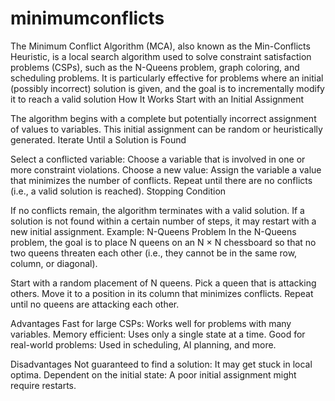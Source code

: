 # minimumconflicts
The Minimum Conflict Algorithm (MCA), also known as the Min-Conflicts Heuristic, is a local search algorithm used to solve constraint satisfaction problems (CSPs), such as the N-Queens problem, graph coloring, and scheduling problems. It is particularly effective for problems where an initial (possibly incorrect) solution is given, and the goal is to incrementally modify it to reach a valid solution
How It Works
Start with an Initial Assignment

The algorithm begins with a complete but potentially incorrect assignment of values to variables.
This initial assignment can be random or heuristically generated.
Iterate Until a Solution is Found

Select a conflicted variable: Choose a variable that is involved in one or more constraint violations.
Choose a new value: Assign the variable a value that minimizes the number of conflicts.
Repeat until there are no conflicts (i.e., a valid solution is reached).
Stopping Condition

If no conflicts remain, the algorithm terminates with a valid solution.
If a solution is not found within a certain number of steps, it may restart with a new initial assignment.
Example: N-Queens Problem
In the N-Queens problem, the goal is to place N queens on an N × N chessboard so that no two queens threaten each other (i.e., they cannot be in the same row, column, or diagonal).

Start with a random placement of N queens.
Pick a queen that is attacking others.
Move it to a position in its column that minimizes conflicts.
Repeat until no queens are attacking each other.

Advantages
Fast for large CSPs: Works well for problems with many variables.
Memory efficient: Uses only a single state at a time.
Good for real-world problems: Used in scheduling, AI planning, and more.

Disadvantages
Not guaranteed to find a solution: It may get stuck in local optima.
Dependent on the initial state: A poor initial assignment might require restarts.
